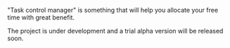 "Task control manager" is something that will help you allocate 
your free time with great benefit.

The project is under development and a trial alpha version will 
be released soon.